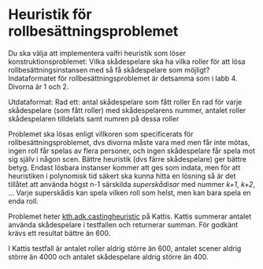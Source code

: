 # Heuristik för rollbesättningsproblemet

Du ska välja att implementera valfri heuristik som löser konstruktionsproblemet: Vilka skådespelare ska ha vilka roller för att lösa rollbesättningsinstansen med så få skådespelare som möjligt? Indataformatet för rollbesättningsproblemet är detsamma som i labb 4. Divorna är 1 och 2.

Utdataformat: 
Rad ett: antal skådespelare som fått roller 
En rad för varje skådespelare (som fått roller) med skådespelarens nummer, antalet roller skådespelaren tilldelats samt numren på dessa roller

Problemet ska lösas enligt villkoren som specificerats för rollbesättningsproblemet, dvs divorna måste vara med men får inte mötas, ingen roll får spelas av flera personer, och ingen skådespelare får spela mot sig själv i någon scen. Bättre heuristik (dvs färre skådespelare) ger bättre betyg. Endast lösbara instanser kommer att ges som indata, men för att heuristiken i polynomisk tid säkert ska kunna hitta en lösning så är det tillåtet att använda högst n-1 särskilda *superskådisar* med nummer *k+1*, *k+2*, ... Varje superskådis kan spela vilken roll som helst, men kan bara spela en enda roll.

Problemet heter [kth.adk.castingheuristic](https://kth.kattis.com/problems/kth.adk.castingheuristic/) på Kattis. Kattis summerar antalet använda skådespelare i testfallen och returnerar summan. För godkänt krävs ett resultat bättre än 600.

I Kattis testfall är antalet roller aldrig större än 600, antalet scener aldrig större än 4000 och antalet skådespelare aldrig större än 400.
